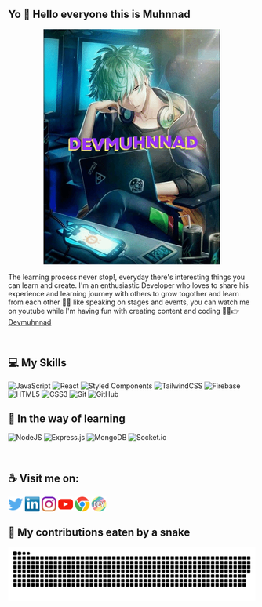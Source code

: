## Yo 👋 Hello everyone this is Muhnnad

<p align="center">
  <img src="https://github.com/devmuhnnad/devmuhnnad/blob/main/devgif.gif" alt="gif devmuhnnad" />
</p>

The learning process never stop!, everyday there's interesting things you can learn and create.
I'm an enthusiastic Developer who loves to share his experience and learning journey with others to grow togother and learn from each other 🌠💜 like speaking on stages and events, you can watch me on youtube while I'm having fun with creating content and coding 👨‍💻👉 [Devmuhnnad](https://www.youtube.com/channel/UCfP8vqQZJILAfQp4WEGozzg)

<br/>

## 💻 My Skills

![JavaScript](https://img.shields.io/badge/javascript-%23323330.svg?style=for-the-badge&logo=javascript&logoColor=%23F7DF1E)
![React](https://img.shields.io/badge/react-%2320232a.svg?style=for-the-badge&logo=react&logoColor=%2361DAFB)
![Styled Components](https://img.shields.io/badge/styled--components-DB7093?style=for-the-badge&logo=styled-components&logoColor=white)
![TailwindCSS](https://img.shields.io/badge/tailwindcss-%2338B2AC.svg?style=for-the-badge&logo=tailwind-css&logoColor=white)
![Firebase](https://img.shields.io/badge/firebase-%23039BE5.svg?style=for-the-badge&logo=firebase)
![HTML5](https://img.shields.io/badge/html5-%23E34F26.svg?style=for-the-badge&logo=html5&logoColor=white)
![CSS3](https://img.shields.io/badge/css3-%231572B6.svg?style=for-the-badge&logo=css3&logoColor=white)
![Git](https://img.shields.io/badge/git-%23F05033.svg?style=for-the-badge&logo=git&logoColor=white)
![GitHub](https://img.shields.io/badge/github-%23121011.svg?style=for-the-badge&logo=github&logoColor=white)
<br/>

## 💜 In the way of learning

![NodeJS](https://img.shields.io/badge/node.js-6DA55F?style=for-the-badge&logo=node.js&logoColor=white)
![Express.js](https://img.shields.io/badge/express.js-%23404d59.svg?style=for-the-badge&logo=express&logoColor=%2361DAFB)
![MongoDB](https://img.shields.io/badge/MongoDB-%234ea94b.svg?style=for-the-badge&logo=mongodb&logoColor=white)
![Socket.io](https://img.shields.io/badge/Socket.io-black?style=for-the-badge&logo=socket.io&badgeColor=010101)

<br/>

## ☕ Visit me on:

<p align="left">
<a  href="https://twitter.com/devmuhnnad" target="blank"><img align="center" src="https://github.com/devmuhnnad/devmuhnnad/blob/main/socials/twitter%20(2).png" alt="" height="30" /></a>
<a href="https://www.linkedin.com/in/devmuhnnad/" target="blank"><img align="center" src="https://github.com/devmuhnnad/devmuhnnad/blob/main/socials/transparent-Linkedin-logo-icon.png" alt="" height="30" /></a>
<a href="https://www.instagram.com/devmuhnnad/" target="blank"><img align="center" src="https://github.com/devmuhnnad/devmuhnnad/blob/main/socials/instagram.png" alt="" height="30" /></a>
<a href="https://www.youtube.com/channel/UCfP8vqQZJILAfQp4WEGozzg" target="blank"><img align="center" src="https://github.com/devmuhnnad/devmuhnnad/blob/main/socials/youtube.png" alt="" height="30" /></a>
<a href="https://muhnnad.me" target="blank"><img align="center" src="https://github.com/devmuhnnad/devmuhnnad/blob/main/socials/chrome.png" alt="" height="30" /></a>
<a href="https://dev.to/devmuhnnad" target="blank"><img align="center" src="https://github.com/devmuhnnad/devmuhnnad/blob/main/socials/devto.png" alt="" height="30" /></a>
<a href="http://discordapp.com/users/819686854990233681" target="blank"><img align="center" src="https://www.freepnglogos.com/uploads/discord-logo-png/discord-will-provide-official-verification-esports-team-4.png" alt="" height="30" /></a>
</p>


## 🐍 My contributions eaten by a snake
![snake gif](https://github.com/devmuhnnad/devmuhnnad/blob/output/github-contribution-grid-snake.svg)

